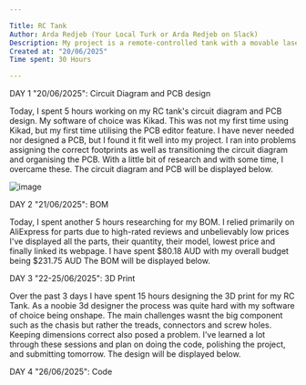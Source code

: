 ```yaml
---

Title: RC Tank
Author: Arda Redjeb (Your Local Turk or Arda Redjeb on Slack)
Description: My project is a remote-controlled tank with a movable laser as a barrel.
Created at: "20/06/2025"
Time spent: 30 Hours

---
```


DAY 1 "20/06/2025": Circuit Diagram and PCB design

Today, I spent 5 hours working on my RC tank's circuit diagram and PCB design.
My software of choice was Kikad. This was not my first time using Kikad, but my first time utilising the PCB editor feature.
I have never needed nor designed a PCB, but I found it fit well into my project.
I ran into problems assigning the correct footprints as well as transitioning the circuit diagram and organising the PCB.
With a little bit of research and with some time, I overcame these. The circuit diagram and PCB will be displayed below.

![image](https://https://github.com/BiggotyBird/RC-Tank/blob/main/Circuit/RC%20Tank%20Schematic.png?raw=true)

DAY 2 "21/06/2025": BOM

Today, I spent another 5 hours researching for my BOM.
I relied primarily on AliExpress for parts due to high-rated reviews and unbelievably low prices
I've displayed all the parts, their quantity, their model, lowest price and finally linked its webpage.
I have spent $80.18 AUD with my overall budget being $231.75 AUD
The BOM will be displayed below.


DAY 3 "22-25/06/2025": 3D Print

Over the past 3 days I have spent 15 hours designing the 3D print for my RC Tank.
As a noobie 3d designer the process was quite hard with my software of choice being onshape.
The main challenges wasnt the big component such as the chasis but rather the treads, connectors and screw holes.
Keeping dimensions correct also posed a problem. 
I've learned a lot through these sessions and plan on doing the code, polishing the project, and submitting tomorrow.
The design will be displayed below.

DAY 4 "26/06/2025": Code


